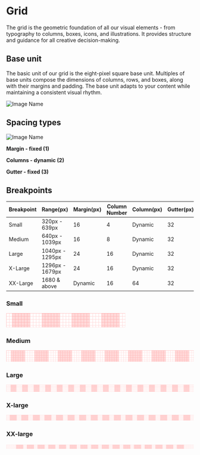 # Grid

The grid is the geometric foundation of all our visual elements - from typography to columns, boxes, icons, and illustrations. It provides structure and guidance for all creative decision-making.

## Base unit

The basic unit of our grid is the eight-pixel square base unit. Multiples of base units compose the dimensions of columns, rows, and boxes, along with their margins and padding. The base unit adapts to your content while maintaining a consistent visual rhythm.

![Image Name](assets/2_guidelines/1_grid/Grid01.png)

## Spacing types

![Image Name](assets/2_guidelines/1_grid/Grid02.png)

**Margin - fixed (1)**

**Columns - dynamic (2)**

**Gutter - fixed (3)**

## Breakpoints

| Breakpoint | Range(px)       | Margin(px) | Column Number | Column(px) | Gutter(px) |
| ---------- | --------------- | ---------- | ------------- | ---------- | ---------- |
| Small      | 320px - 639px   | 16         | 4             | Dynamic    | 32         |
| Medium     | 640px - 1039px  | 16         | 8             | Dynamic    | 32         |
| Large      | 1040px - 1295px | 24         | 16            | Dynamic    | 32         |
| X-Large    | 1296px - 1679px | 24         | 16            | Dynamic    | 32         |
| XX-Large   | 1680 & above    | Dynamic    | 16            | 64         | 32         |

### Small

![Image Name](assets/2_guidelines/1_grid/image-grid-s_.png)

### Medium

![Image Name](assets/2_guidelines/1_grid/image-grid-m_.png)

### Large

![Image Name](assets/2_guidelines/1_grid/image-grid-l_.png)

### X-large

![Image Name](assets/2_guidelines/1_grid/image-grid-xl_.png)

### XX-large

![Image Name](assets/2_guidelines/1_grid/image-grid-xxl_.png)
